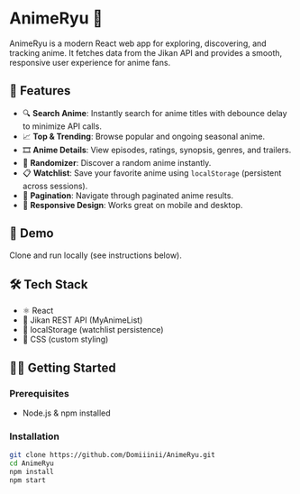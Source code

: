 # AnimeRyu 🎌

AnimeRyu is a modern React web app for exploring, discovering, and tracking anime. It fetches data from the Jikan API and provides a smooth, responsive user experience for anime fans.

## 🌟 Features

- 🔍 **Search Anime**: Instantly search for anime titles with debounce delay to minimize API calls.
- 📈 **Top & Trending**: Browse popular and ongoing seasonal anime.
- 🎞 **Anime Details**: View episodes, ratings, synopsis, genres, and trailers.
- 🎲 **Randomizer**: Discover a random anime instantly.
- 📋 **Watchlist**: Save your favorite anime using `localStorage` (persistent across sessions).
- 📄 **Pagination**: Navigate through paginated anime results.
- 📱 **Responsive Design**: Works great on mobile and desktop.

## 🚀 Demo

Clone and run locally (see instructions below).

## 🛠️ Tech Stack

- ⚛️ React
- 🧾 Jikan REST API (MyAnimeList)
- 💾 localStorage (watchlist persistence)
- 🎨 CSS (custom styling)

## 🧑‍💻 Getting Started

### Prerequisites

- Node.js & npm installed

### Installation

```bash
git clone https://github.com/Domiiinii/AnimeRyu.git
cd AnimeRyu
npm install
npm start
